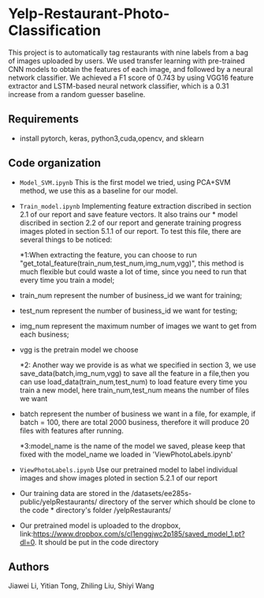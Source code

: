 # Yelp-Restaurant-Photo-Classification
This project is to automatically tag restaurants with nine labels from a bag of images uploaded by users. We used transfer learning with pre-trained CNN models to obtain the features of each image, and followed by a neural network classifier. We achieved a F1 score of 0.743 by using VGG16 feature extractor and LSTM-based neural network classifier, which is a 0.31 increase from a random guesser baseline. 

## Requirements
* install pytorch, keras, python3,cuda,opencv, and sklearn

## Code organization

* `Model_SVM.ipynb` This is the first model we tried, using PCA+SVM method, we use this as a baseline for our model.
* `Train_model.ipynb` Implementing feature extraction discribed in section 2.1 of our report and save feature vectors. It also trains our * model discribed in section 2.2 of our report and generate training progress images ploted in section 5.1.1 of our report. To test this file, there are several things to be noticed:

  *1:When extracting the feature, you can choose to run "get_total_feature(train_num,test_num,img_num,vgg)", this method is much flexible but could waste a lot of time, since you need to run that every time you train a model; 

* train_num represent the number of business_id we want for training;
* test_num represent the number of business_id we want for testing;
* img_num represent the maximum number of images we want to get from each business;
* vgg is the pretrain model we choose

  *2: Another way we provide is as what we specified in section 3, we use save_data(batch,img_num,vgg) to save all the feature in a file,then you can use load_data(train_num,test_num) to load feature every time you train a new model, here train_num,test_num means the number of files we want

* batch represent the number of business we want in a file, for example, if batch = 100, there are total 2000 business, therefore it will produce 20 files with features after running.

  *3:model_name is the name of the model we saved, please keep that fixed with the model_name we loaded in 'ViewPhotoLabels.ipynb'

* `ViewPhotoLabels.ipynb` Use our pretrained model to label individual images and show images ploted in section 5.2.1 of our report
* Our training data are stored in the /datasets/ee285s-public/yelpRestaurants/ directory of the server which should be clone to the code    * directory's folder /yelpRestaurants/
* Our pretrained model is uploaded to the dropbox, link:https://www.dropbox.com/s/cl1enggjwc2p185/saved_model_1.pt?dl=0. It should be       put in the code directory

## Authors
Jiawei Li, Yitian Tong, Zhiling Liu, Shiyi Wang
